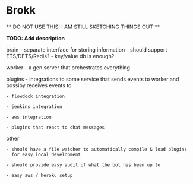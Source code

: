 # Brokk

** DO NOT USE THIS! I AM STILL SKETCHING THINGS OUT **

**TODO: Add description**


brain
	- separate interface for storing information
	- should support ETS/DETS/Redis?
	- key/value db is enough?

worker
	- a gen server that orchestrates everything

plugins
	- integrations to some service that sends events to
	  worker and possiby receives events to

	- flowdock integration

	- jenkins integration

	- aws integration

	- plugins that react to chat messages

other

	- should have a file watcher to automatically compile & load plugins
	  for easy local development

	- should provide easy audit of what the bot has been up to

	- easy aws / heroku setup


